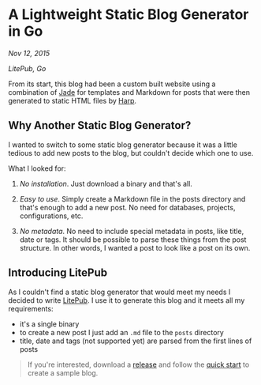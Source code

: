 # A Lightweight Static Blog Generator in Go

*Nov 12, 2015*

*LitePub, Go*

From its start, this blog had been a custom built website using a combination of
[Jade](http://jade-lang.com) for templates and Markdown for posts that were then
generated to static HTML files by [Harp](http://harpjs.com).

## Why Another Static Blog Generator?

I wanted to switch to some static blog generator because it was a little tedious
to add new posts to the blog, but couldn't decide which one to use.

What I looked for:

1. *No installation*. Just download a binary and that's all.

2. *Easy to use*. Simply create a Markdown file in the posts directory and
that's enough to add a new post. No need for databases, projects,
configurations, etc.

3. *No metadata*. No need to include special metadata in posts, like title, date
or tags. It should be possible to parse these things from the post structure. In
other words, I wanted a post to look like a post on its own.

## Introducing LitePub

As I couldn't find a static blog generator that would meet my needs I decided to
write [LitePub](https://www.litepub.com). I use it to generate this
blog and it meets all my requirements:

- it's a single binary
- to create a new post I just add an `.md` file to the `posts` directory
- title, date and tags (not supported yet) are parsed from the first lines of
  posts

> If you're interested,
download a [release](https://github.com/mirovarga/litepub/releases) and follow
the [quick start](http://www.litepub.com/quick-start.html) to create
a sample blog.

